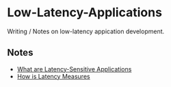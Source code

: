 # Low-Latency-Applications

Writing / Notes on low-latency appication development.

## Notes
- [What are Latency-Sensitive Applications](Requirements-Latency-Sensitive-Applications.md)
- [How is Latency Measures](Latency-Measuring.md)
